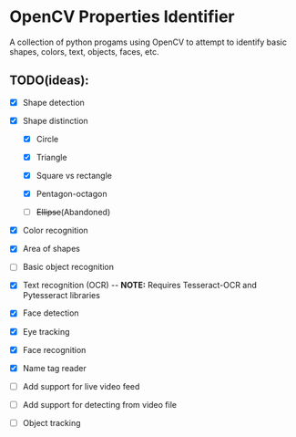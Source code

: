 # OpenCV Properties Identifier

A collection of python progams using OpenCV to attempt to identify basic shapes, colors, text, objects, faces, etc.


## TODO(ideas):

  - [x] Shape detection
  
  - [x] Shape distinction
    
      - [x] Circle
    
      - [x] Triangle
    
      - [x] Square vs rectangle
    
      - [x] Pentagon-octagon
    
      - [ ] ~~Ellipse~~(Abandoned)
  
  - [x] Color recognition
  
  - [x] Area of shapes
  
  - [ ] Basic object recognition
  
  - [X] Text recognition (OCR) -- **NOTE:** Requires Tesseract-OCR and Pytesseract libraries
  
  - [x] Face detection
  
  - [x] Eye tracking
  
  - [x] Face recognition
  
  - [x] Name tag reader
  
  - [ ] Add support for live video feed
  
  - [ ] Add support for detecting from video file
  
  - [ ] Object tracking
